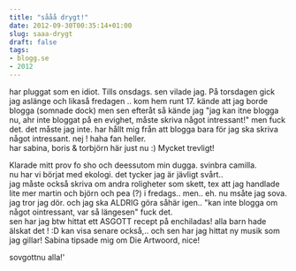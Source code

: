 ```yaml
---
title: "sååå drygt!"
date: 2012-09-30T00:35:14+01:00
slug: saaa-drygt
draft: false
tags:
- blogg.se
- 2012
---
```

har pluggat som en idiot. Tills onsdags. sen vilade jag. På torsdagen gick jag aslänge och likaså fredagen .. kom hem runt 17. kände att jag borde blogga (somnade dock) men sen efteråt så kände jag "jag kan itne blogga nu, ahr inte bloggat på en evighet, måste skriva något intressant!" men fuck det. det måste jag inte. har hållt mig från att blogga bara för jag ska skriva något intressant. nej ! haha fan heller.  
har sabina, boris & torbjörn här just nu :) Mycket trevligt!

Klarade mitt prov fo sho och deessutom min dugga. svinbra camilla.  
nu har vi börjat med ekologi. det tycker jag är jävligt svårt..  
jag måste också skriva om andra roligheter som skett, tex att jag handlade lite mer martin och björn och pea (?) i fredags.. men.. eh. nu msåte jag sova. jag tror jag dör. och jag ska ALDRIG göra såhär igen.. "kan inte blogga om något ointressant, var så längesen" fuck det.  
sen har jag btw hittat ett ASGOTT recept på enchiladas! alla barn hade älskat det ! :D kan visa senare också,.. och sen har jag hittat ny musik som jag gillar! Sabina tipsade mig om Die Artwoord, nice!

sovgottnu alla!'